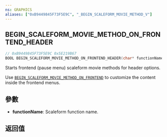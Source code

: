 ```yaml
---
ns: GRAPHICS
aliases: ["0xB9449845F73F5E9C", "_BEGIN_SCALEFORM_MOVIE_METHOD_V"]
---
```

## BEGIN_SCALEFORM_MOVIE_METHOD_ON_FRONTEND_HEADER

```c
// 0xB9449845F73F5E9C 0x5E219B67
BOOL BEGIN_SCALEFORM_MOVIE_METHOD_ON_FRONTEND_HEADER(char* functionName);
```

Starts frontend (pause menu) scaleform movie methods for header options.

Use [`BEGIN_SCALEFORM_MOVIE_METHOD_ON_FRONTEND`](#_0xAB58C27C2E6123C6) to customize the content inside the frontend menus.

## 參數
* **functionName**: Scaleform function name.

## 返回值
